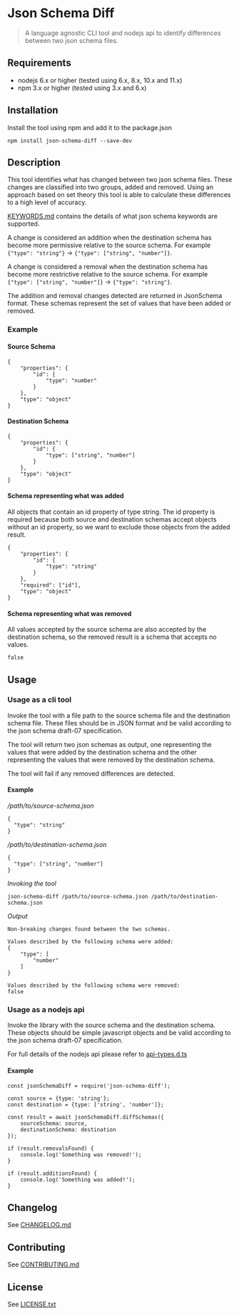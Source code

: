 # Json Schema Diff
> A language agnostic CLI tool and nodejs api to identify differences between two json schema files.

## Requirements
- nodejs 6.x or higher (tested using 6.x, 8.x, 10.x and 11.x)
- npm 3.x or higher (tested using 3.x and 6.x)

## Installation

Install the tool using npm and add it to the package.json   
```
npm install json-schema-diff --save-dev
```

## Description

This tool identifies what has changed between two json schema files.
These changes are classified into two groups, added and removed. Using an approach based on set theory this tool is able to calculate these differences to a high level of accuracy.

[KEYWORDS.md](KEYWORDS.md) contains the details of what json schema keywords are supported.

A change is considered an addition when the destination schema has become more permissive relative to the source schema. For example `{"type": "string"}` -> `{"type": ["string", "number"]}`.


A change is considered a removal when the destination schema has become more restrictive relative to the source schema. For example `{"type": ["string", "number"]}` -> `{"type": "string"}`.

The addition and removal changes detected are returned in JsonSchema format. These schemas represent the set of values that have been added or removed.

### Example

#### Source Schema
```
{
    "properties": {
        "id": {
            "type": "number"
        }
    },
    "type": "object"
}
```

#### Destination Schema
```
{
    "properties": {
        "id": {
            "type": ["string", "number"]
        }
    },
    "type": "object"
}
```

#### Schema representing what was added
All objects that contain an id property of type string. The id property is required because both source and destination schemas accept objects without an id property, so we want to exclude those objects from the added result.
```
{
    "properties": {
        "id": {
            "type": "string"
        }
    },
    "required": ["id"],
    "type": "object"
}
```

#### Schema representing what was removed
All values accepted by the source schema are also accepted by the destination schema, so the removed result is a schema that accepts no values.
```
false
```

## Usage

### Usage as a cli tool

Invoke the tool with a file path to the source schema file and the destination schema file. 
These files should be in JSON format and be valid according to the json schema draft-07 specification.

The tool will return two json schemas as output, one representing the values that were added by the destination schema and the other representing the values that were removed by the destination schema. 
 
The tool will fail if any removed differences are detected.

#### Example
*/path/to/source-schema.json*
```
{
  "type": "string"
}
```

*/path/to/destination-schema.json*
```
{
  "type": ["string", "number"]
}
```
*Invoking the tool*
```
json-schema-diff /path/to/source-schema.json /path/to/destination-schema.json
```
*Output*
```
Non-breaking changes found between the two schemas.

Values described by the following schema were added:
{
    "type": [
        "number"
    ]
}

Values described by the following schema were removed:
false
```


### Usage as a nodejs api

Invoke the library with the source schema and the destination schema. 
These objects should be simple javascript objects and be valid according to the json schema draft-07 specification.

For full details of the nodejs api please refer to [api-types.d.ts](lib/api-types.d.ts)

#### Example

```
const jsonSchemaDiff = require('json-schema-diff');

const source = {type: 'string'};
const destination = {type: ['string', 'number']};

const result = await jsonSchemaDiff.diffSchemas({
    sourceSchema: source, 
    destinationSchema: destination
});

if (result.removalsFound) {
    console.log('Something was removed!');
}

if (result.additionsFound) {
    console.log('Something was added!');
}
```

## Changelog
See [CHANGELOG.md](CHANGELOG.md)

## Contributing
See [CONTRIBUTING.md](CONTRIBUTING.md)

## License
See [LICENSE.txt](LICENSE.txt)
